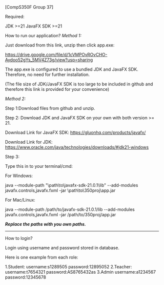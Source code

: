 [CompS350F Group 37]

Required:

JDK >=21
JavaFX SDK >=21

How to run our application?
*Method 1:*

Just download from this link, unzip then click app.exe:

https://drive.google.com/file/d/1cVMPOvROvCHO-Aydoo52gYs_5MV4Z73g/view?usp=sharing

The app.exe is configured to use a bundled JDK and JavaFX SDK. Therefore, no need for further installation.

(The file size of JDK/JavaFX SDK is too large to be included in github and therefore this link is provided for your convenience)

*Method 2:*

Step 1:Download files from github and unzip.


Step 2: Download JDK and JavaFX SDK on your own with both version >= 21. 

Download Link for JavaFX SDK:
https://gluonhq.com/products/javafx/

Download Link for JDK:
https://www.oracle.com/java/technologies/downloads/#jdk21-windows

Step 3:

Type this in to your terminal/cmd:

For Windows:

java --module-path "\path\to\javafx-sdk-21.0.1\lib" --add-modules javafx.controls,javafx.fxml -jar \path\to\350proj\app.jar 



For Mac/Linux:

java --module-path /path/to/javafx-sdk-21.0.1/lib --add-modules javafx.controls,javafx.fxml -jar /path/to/350proj/app.jar 


***Replace the paths with you own paths.***



_________________________________________________________________________
How to login?

Login using username and password stored in database.

Here is one example from each role:

1.Student:
username:s1289505      password:12895052
2.Teacher:
username:t7654321      password:AS8765432as
3.Admin
username:a1234567      password:12345678

